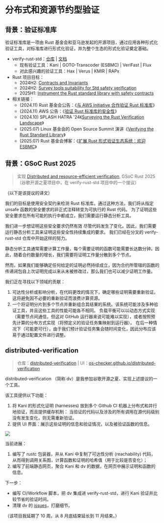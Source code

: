 # 分布式和资源节约型验证

## 背景：验证标准库

验证标准库是一项由 Rust 基金会和亚马逊发起的开源项目，通过应用各种形式化验证工具，对标准库进行形式化验证，并为整个生态的形式化验证奠定基础。

* verify-rust-std：[仓库][verify-rust-std] | [文档](https://model-checking.github.io/verify-rust-std/intro.html)
  * 现有验证工具：Kani | GOTO-Transcoder (ESBMC) | VeriFast | Flux
  * 对此感兴趣的验证工具：Hax | Verus | KMIR | RAPx
* Rust 项目目标：
  * 2024H2: [Contracts and Invariants](https://rust-lang.github.io/rust-project-goals/2024h2/Contracts-and-invariants.html)
  * 2024H2: [Survey tools suitability for Std safety verification](https://rust-lang.github.io/rust-project-goals/2024h2/std-verification.html)
  * 2025H1: [Instrument the Rust standard library with safety contracts](https://rust-lang.github.io/rust-project-goals/2025h1/std-contracts.html)
* 相关链接：
  * (2024.11) Rust 基金会公告：《[与 AWS Initiative 合作验证 Rust 标准库](https://foundation.rust-lang.org/news/rust-foundation-collaborates-with-aws-initiative-to-verify-rust-standard-libraries/)》
  * (2024.11) AWS 公告：《[验证 Rust 标准库的安全性](https://aws.amazon.com/cn/blogs/opensource/verify-the-safety-of-the-rust-standard-library/)》
  * (2024.10) SPLASH HATRA '24《[Surveying the Rust Verification Landscape](https://2024.splashcon.org/details/hatra-2024-papers/5/Surveying-the-Rust-Verification-Landscape)》
  * (2025.07) Linux 基金会的 Open Source Summit 演讲《[Verifying the Rust Standard Library](https://youtu.be/8_lzVNs1uPk)》
  * (2025.07) Rust 基金会博客：《[扩展 Rust 形式验证生态系统：欢迎 ESBMC](https://rustfoundation.org/media/expanding-the-rust-formal-verification-ecosystem-welcoming-esbmc/)》

[verify-rust-std]: https://github.com/model-checking/verify-rust-std

## 背景：GSoC Rust 2025

> 实现 [Distributed and resource-efficient verification](https://github.com/rust-lang/google-summer-of-code/tree/45141d74c28d91e114cf621d2d56aea6c3f82547?tab=readme-ov-file#distributed-and-resource-efficient-verification),
> GSoC Rust 2025 （谷歌开源之夏项目中，在 verify-rust-std 项目中的一个提议）

（以下是该提议的译文）

我们的目标是使用安全契约来检测 Rust 标准库。通过这种方法，我们将从指定 unsafe 函数的安全要求的非正式注释转变为可执行的 Rust 代码。
为了证明这些安全要求在所有可能的执行中都成立，我们需要运行静态分析工具。

我们进一步想证明这些安全要求仍然有效 尽管代码发生了变化。因此，我们需要运行静态分析工具来证明这些安全性持续集成的要求。
我们已经在分叉的 verify-rust-std 仓库中开始这样的努力。

静态分析工具通常需要计算工作量，每个需要证明的函数可能需要长达数分钟。因此，随着合约数量的增长，我们需要将证明工作量分散到多个节点。

然而，如果我们能够确定任何给定的证明必然持续成立，因为合约所管辖的函数的传递闭包自上次证明完成以来从未被修改过，那么我们也可以减少证明工作量。

我们正在寻找以下领域的贡献：
1. 可达性分析或影响分析，在代码更改的情况下，确定哪些证明需要重新验证。这将避免因不必要的重新验证而浪费计算资源。
2. 一个将证明分片到多个节点并重新组合其结果的系统。该系统可能涉及多种验证工具，并且这些工具的性能可能各不相同。
   负载平衡可以以动态方式实现（需要节点间通信，但这对 GitHub 运行器来说可能难以实现），或者按照预先计算的分布方式实现（将预定义的验证任务集映射到运行器）。
   在后一种情况下（可能更可行），由于我们预计验证任务集会随时间变化，因此分布应该易于通过配置文件进行调整。

## distributed-verification

> 仓库：[distributed-verification](https://github.com/os-checker/distributed-verification)
> |
> UI：[os-checker.github.io/distributed-verification](https://os-checker.github.io/distributed-verification/)

distributed-verification （简称 dv）是我参加谷歌开源之夏、实现上述提议的一个工具。

该工具提供以下功能：
1. 将 Kani 的形式化证明 (harnesses) 放到多个 Github CI 机器上分布式和并行地验证，而且提供缓存机制：
   当验证的代码以及涉及的所有调用在源代码级别没有发生变化，则无需重新验证。
2. 提供 UI 界面：展示这些证明的信息和验证情况，以及被验证函数的信息。

![](https://github.com/user-attachments/assets/21d9d8e1-969f-4aad-89b2-810905024ce5)

当前进展：
1. 编写了 rustc 包装器，并从 Kani 中复制了可达性分析 (reachability) 代码，从而得到调用关系图，计算函数和证明的哈希值（用于比较是否变化）；
2. 编写了前端静态网页，聚合 Kani 和 dv 的数据，在网页中展示证明和函数的信息。

下一步：
* 编写 CI/Workflow 脚本，把 dv 集成进 verify-rust-std，进行 Kani 验证并比较节省的验证时间。
* 清理 dv 的 [issues](https://github.com/os-checker/distributed-verification/issues)，打磨细节。

（该项目我延期了 10 周，从 8 月底结束延长到 11 月结束。）
